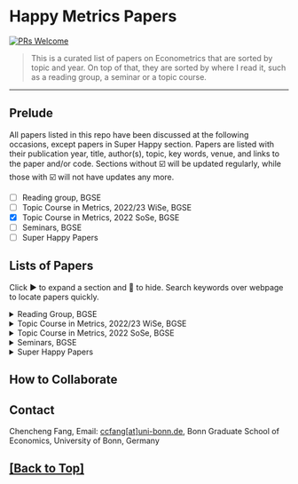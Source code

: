 <h1 id="title">
  Happy Metrics Papers
</h1>

[![PRs Welcome](https://img.shields.io/badge/PRs-welcome-brightgreen.svg?style=flat-square)](https://makeapullrequest.com)

> This is a curated list of papers on Econometrics that are sorted by topic and year. On top of that, they are sorted by where I read it, such as a reading group, a seminar or a topic course.
---

## Prelude
All papers listed in this repo have been discussed at the following occasions, except papers in Super Happy section. Papers are listed with their publication year, title, author(s), topic, key words, venue, and links to the paper and/or code. Sections without :ballot_box_with_check: will be updated regularly, while those with :ballot_box_with_check: will not have updates any more.

- [ ] Reading group, BGSE
- [ ] Topic Course in Metrics, 2022/23 WiSe, BGSE
- [x] Topic Course in Metrics, 2022 SoSe, BGSE
- [ ] Seminars, BGSE
- [ ] Super Happy Papers

## Lists of Papers
Click :arrow_forward: to expand a section and :arrow_down_small: to hide. Search keywords over webpage to locate papers quickly.

<details><summary>Reading Group, BGSE</summary>
<p>

> This reading group is an informal event organized by professors and PhD students at BGSE, and focuses on theoretical Econometrics. It is led by [Prof. Freyberger](https://www.econ.uni-bonn.de/en/department/team/professors/joachim-freyberger) and runs every week during semester.
  
|Year|Title|Author(s)|Topic|Keywords|Venue|Paper|Code|Note|
|---|---|---|---|---|---|---|---|---|
|2008|**Regression discontinuity designs: A guide to practice**|Imbens and Lemieux|RD||J Metrics|[Link](https://www.sciencedirect.com/science/article/abs/pii/S0304407607001091)||For occasions where SRD on left and FRD on right, assumption 2.3 is not needed|

</p>
</details>

<details><summary>Topic Course in Metrics, 2022/23 WiSe, BGSE</summary>
<p>

> This topic course in Econometrics and Statistics is given by [Prof. Janys](https://sites.google.com/site/janyslena/research) during 2022/23 WiSe at BGSE.

|Year|Title|Author(s)|Topic|Keywords|Venue|Paper|Code|Note|
|---|---|---|---|---|---|---|---|---|
|2021|**Difference-in-differences with variation in treatment timing**|Goodman-Bacon|DID|DiD, Variation in treatment timing, TWFE, Treatment effect heterogeneity| J Metrics|[Link](https://www.sciencedirect.com/science/article/abs/pii/S0304407621001445)||Errors come when using earlier treated group as control group; Weight of forbidden pairs reaches peak when the final treatment is right in the middle from first treatment to the end|
|2021|**Estimating dynamic treatment effects in event studies with heterogeneous treatment effects**|Sun and Abraham|Event Study, DiD|DiD, TWFE, Pretrend test|J Metrics|[Link](https://www.sciencedirect.com/science/article/abs/pii/S030440762030378X)||
|2021|**Difference-in-Differences with Spatial Spillovers**|Butts|DiD, Spatial Spillover||arXiv|[Link](https://arxiv.org/abs/2105.03737)||DID=Direct Effect+Spillover on Treated+Spillover on Control

  
</p>
</details>

<details><summary>Topic Course in Metrics, 2022 SoSe, BGSE</summary>
<p>

> This topic course in Econometrics and Statistics is given by [Prof. Freyberger]([https://sites.google.com/site/janyslena/research](https://www.econ.uni-bonn.de/en/department/team/professors/joachim-freyberger)) during 2022/23 WiSe at BGSE.

|Year|Title|Author(s)|Topic|Keywords|Venue|Paper|Code|Note|
|---|---|---|---|---|---|---|---|---|
|2019|**On Deep Learning as a Remedy for the Curse of Dimensionality in Nonparametric Regression**|Bauer and Kohler|Nonparametric Regression, Curse of Dimensionality, Multilayer feedforward neural network||Annals Stats|[Link](https://projecteuclid.org/journals/annals-of-statistics/volume-47/issue-4/On-deep-learning-as-a-remedy-for-the-curse-of/10.1214/18-AOS1747.full)||[Link](https://github.com/ccfang2/TopicsMetricsStats2022)|

  
</p>
</details>

<details><summary>Seminars, BGSE</summary>
<p>

> Seminars are official events organized by BGSE, where researchers present their working or published papers.

|Year|Date|Speaker|Affiliation|Title|Keywords|Paper|Code|Note|
|---|---|---|---|---|---|---|---|---|
|2022|Oct 20|Florian Gunsilius|University of Michigan|**Matching for causal effects via multimarginal unbalanced optimal transport**||[Link](https://arxiv.org/abs/2112.04398)||Equation (5): In coupling, instead of requiring its marginal dists to be exactly as $\mu$ s, they allow some variations. From classical matching to unbalanced matching and then only a few good matches, variation increases but bias decreases.
  
</p>
</details>

<details><summary>Super Happy Papers</summary>
<p>

> This section lists papers I read at occasions other than those above.

|Year|Title|Author(s)|Topic|Keywords|Venue|Paper|Code|Note|
|---|---|---|---|---|---|---|---|---|
  
</p>
</details>

## How to Collaborate



## Contact

Chencheng Fang, Email: [ccfang[at]uni-bonn.de](mailto:ccfang@uni-bonn.de),
Bonn Graduate School of Economics, University of Bonn, Germany

## [[Back to Top]](#title)
